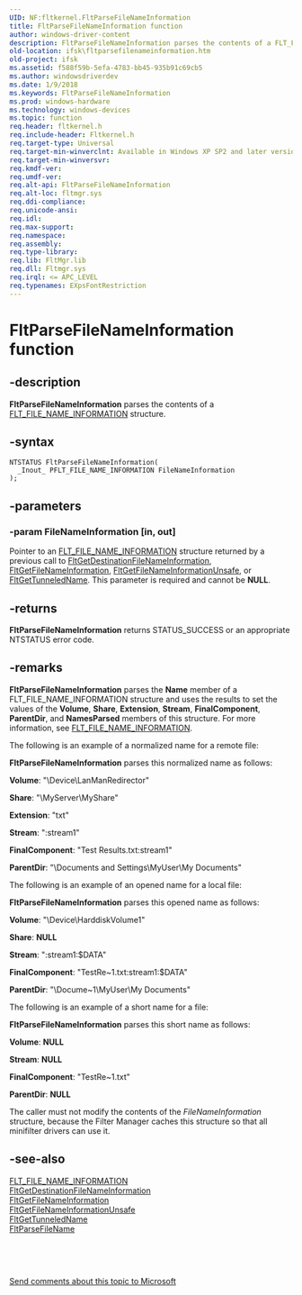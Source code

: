 ```yaml
---
UID: NF:fltkernel.FltParseFileNameInformation
title: FltParseFileNameInformation function
author: windows-driver-content
description: FltParseFileNameInformation parses the contents of a FLT_FILE_NAME_INFORMATION structure.
old-location: ifsk\fltparsefilenameinformation.htm
old-project: ifsk
ms.assetid: f588f59b-5efa-4783-bb45-935b91c69cb5
ms.author: windowsdriverdev
ms.date: 1/9/2018
ms.keywords: FltParseFileNameInformation
ms.prod: windows-hardware
ms.technology: windows-devices
ms.topic: function
req.header: fltkernel.h
req.include-header: Fltkernel.h
req.target-type: Universal
req.target-min-winverclnt: Available in Windows XP SP2 and later versions of the Windows operating system.
req.target-min-winversvr: 
req.kmdf-ver: 
req.umdf-ver: 
req.alt-api: FltParseFileNameInformation
req.alt-loc: fltmgr.sys
req.ddi-compliance: 
req.unicode-ansi: 
req.idl: 
req.max-support: 
req.namespace: 
req.assembly: 
req.type-library: 
req.lib: FltMgr.lib
req.dll: Fltmgr.sys
req.irql: <= APC_LEVEL
req.typenames: EXpsFontRestriction
---
```


# FltParseFileNameInformation function



## -description
<b>FltParseFileNameInformation</b> parses the contents of a <a href="..\fltkernel\ns-fltkernel-_flt_file_name_information.md">FLT_FILE_NAME_INFORMATION</a> structure. 



## -syntax

````
NTSTATUS FltParseFileNameInformation(
  _Inout_ PFLT_FILE_NAME_INFORMATION FileNameInformation
);
````


## -parameters

### -param FileNameInformation [in, out]

Pointer to an <a href="..\fltkernel\ns-fltkernel-_flt_file_name_information.md">FLT_FILE_NAME_INFORMATION</a> structure returned by a previous call to <a href="..\fltkernel\nf-fltkernel-fltgetdestinationfilenameinformation.md">FltGetDestinationFileNameInformation</a>, <a href="..\fltkernel\nf-fltkernel-fltgetfilenameinformation.md">FltGetFileNameInformation</a>, <a href="..\fltkernel\nf-fltkernel-fltgetfilenameinformationunsafe.md">FltGetFileNameInformationUnsafe</a>, or <a href="..\fltkernel\nf-fltkernel-fltgettunneledname.md">FltGetTunneledName</a>. This parameter is required and cannot be <b>NULL</b>. 


## -returns
<b>FltParseFileNameInformation</b> returns STATUS_SUCCESS or an appropriate NTSTATUS error code. 


## -remarks
<b>FltParseFileNameInformation</b> parses the <b>Name</b> member of a FLT_FILE_NAME_INFORMATION structure and uses the results to set the values of the <b>Volume</b>, <b>Share</b>, <b>Extension</b>, <b>Stream</b>, <b>FinalComponent</b>, <b>ParentDir</b>, and <b>NamesParsed</b> members of this structure. For more information, see <a href="..\fltkernel\ns-fltkernel-_flt_file_name_information.md">FLT_FILE_NAME_INFORMATION</a>. 

The following is an example of a normalized name for a remote file: 

<b>FltParseFileNameInformation</b> parses this normalized name as follows: 

<b>Volume</b>: "\Device\LanManRedirector" 

<b>Share</b>: "\MyServer\MyShare" 

<b>Extension</b>: "txt" 

<b>Stream</b>: ":stream1" 

<b>FinalComponent</b>: "Test Results.txt:stream1" 

<b>ParentDir</b>: "\Documents and Settings\MyUser\My Documents\" 

The following is an example of an opened name for a local file: 

<b>FltParseFileNameInformation</b> parses this opened name as follows: 

<b>Volume</b>: "\Device\HarddiskVolume1" 

<b>Share</b>: <b>NULL</b>

<b>Stream</b>: ":stream1:$DATA" 

<b>FinalComponent</b>: "TestRe~1.txt:stream1:$DATA" 

<b>ParentDir</b>: "\Docume~1\MyUser\My Documents\" 

The following is an example of a short name for a file: 

<b>FltParseFileNameInformation</b> parses this short name as follows: 

<b>Volume</b>: <b>NULL</b>

<b>Stream</b>: <b>NULL</b>

<b>FinalComponent</b>: "TestRe~1.txt" 

<b>ParentDir</b>: <b>NULL</b>

The caller must not modify the contents of the <i>FileNameInformation</i> structure, because the Filter Manager caches this structure so that all minifilter drivers can use it. 


## -see-also
<dl>
<dt>
<a href="..\fltkernel\ns-fltkernel-_flt_file_name_information.md">FLT_FILE_NAME_INFORMATION</a>
</dt>
<dt>
<a href="..\fltkernel\nf-fltkernel-fltgetdestinationfilenameinformation.md">FltGetDestinationFileNameInformation</a>
</dt>
<dt>
<a href="..\fltkernel\nf-fltkernel-fltgetfilenameinformation.md">FltGetFileNameInformation</a>
</dt>
<dt>
<a href="..\fltkernel\nf-fltkernel-fltgetfilenameinformationunsafe.md">FltGetFileNameInformationUnsafe</a>
</dt>
<dt>
<a href="..\fltkernel\nf-fltkernel-fltgettunneledname.md">FltGetTunneledName</a>
</dt>
<dt>
<a href="..\fltkernel\nf-fltkernel-fltparsefilename.md">FltParseFileName</a>
</dt>
</dl>
 

 

<a href="mailto:wsddocfb@microsoft.com?subject=Documentation%20feedback [ifsk\ifsk]:%20FltParseFileNameInformation function%20 RELEASE:%20(1/9/2018)&amp;body=%0A%0APRIVACY STATEMENT%0A%0AWe use your feedback to improve the documentation. We don't use your email address for any other purpose, and we'll remove your email address from our system after the issue that you're reporting is fixed. While we're working to fix this issue, we might send you an email message to ask for more info. Later, we might also send you an email message to let you know that we've addressed your feedback.%0A%0AFor more info about Microsoft's privacy policy, see http://privacy.microsoft.com/en-us/default.aspx." title="Send comments about this topic to Microsoft">Send comments about this topic to Microsoft</a>

